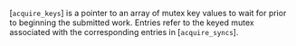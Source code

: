 [`acquire_keys`] is a pointer to an array of mutex key values to wait
for prior to beginning the submitted work.
Entries refer to the keyed mutex associated with the corresponding
entries in [`acquire_syncs`].